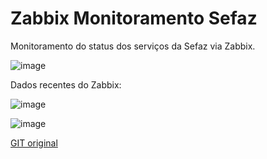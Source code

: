 # Zabbix Monitoramento Sefaz
Monitoramento do status dos serviços da Sefaz via Zabbix.

![image](https://github.com/user-attachments/assets/85db4740-54b4-46a0-8680-875c1f585515)

Dados recentes do Zabbix:

![image](https://github.com/user-attachments/assets/aaaf7e64-374b-4aef-8926-58349d91e7ea)

![image](https://github.com/user-attachments/assets/ee3bce29-42f7-4225-827f-2702d66a98c7)

[GIT original](https://github.com/everaldoscabral/Monitoramento_Sefaz)
